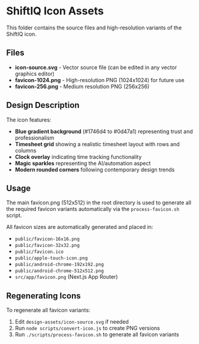 # ShiftIQ Icon Assets

This folder contains the source files and high-resolution variants of the ShiftIQ icon.

## Files

- **icon-source.svg** - Vector source file (can be edited in any vector graphics editor)
- **favicon-1024.png** - High-resolution PNG (1024x1024) for future use
- **favicon-256.png** - Medium resolution PNG (256x256)

## Design Description

The icon features:
- **Blue gradient background** (#1746d4 to #0d47a1) representing trust and professionalism
- **Timesheet grid** showing a realistic timesheet layout with rows and columns
- **Clock overlay** indicating time tracking functionality
- **Magic sparkles** representing the AI/automation aspect
- **Modern rounded corners** following contemporary design trends

## Usage

The main favicon.png (512x512) in the root directory is used to generate all the required favicon variants automatically via the `process-favicon.sh` script.

All favicon sizes are automatically generated and placed in:
- `public/favicon-16x16.png`
- `public/favicon-32x32.png`
- `public/favicon.ico`
- `public/apple-touch-icon.png`
- `public/android-chrome-192x192.png`
- `public/android-chrome-512x512.png`
- `src/app/favicon.png` (Next.js App Router)

## Regenerating Icons

To regenerate all favicon variants:
1. Edit `design-assets/icon-source.svg` if needed
2. Run `node scripts/convert-icon.js` to create PNG versions
3. Run `./scripts/process-favicon.sh` to generate all favicon variants
